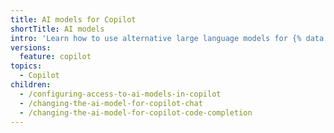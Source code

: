 ```yaml
---
title: AI models for Copilot
shortTitle: AI models
intro: 'Learn how to use alternative large language models for {% data variables.product.prodname_copilot %}.'
versions:
  feature: copilot
topics:
  - Copilot
children:
  - /configuring-access-to-ai-models-in-copilot
  - /changing-the-ai-model-for-copilot-chat
  - /changing-the-ai-model-for-copilot-code-completion
---
```


